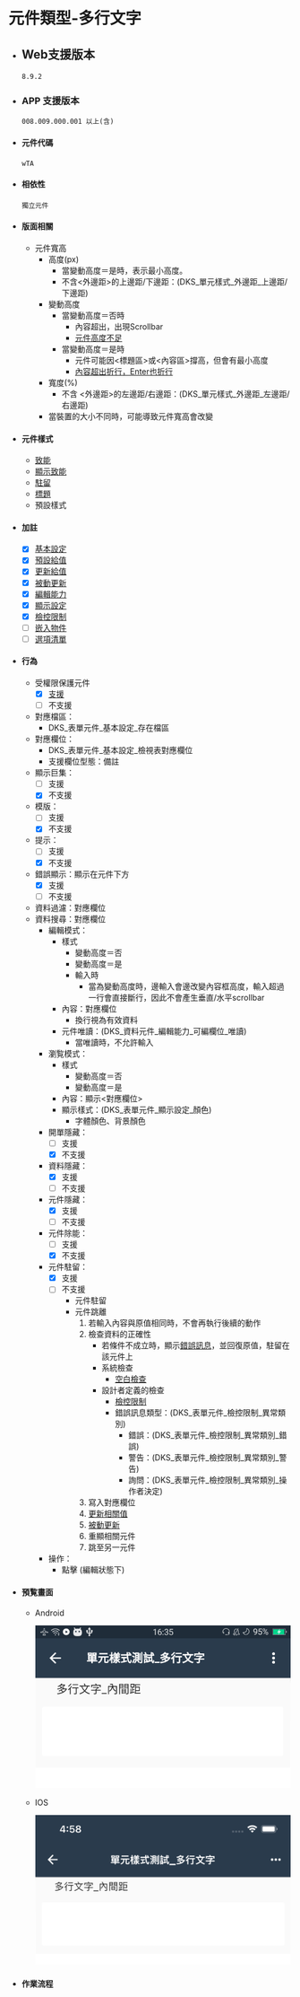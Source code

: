 # 元件類型-多行文字

* ## Web支援版本
  
      8.9.2

* ### APP 支援版本

      008.009.000.001 以上(含)

* #### 元件代碼

      wTA

* #### 相依性

      獨立元件

* #### 版面相關

  * 元件寬高
    * 高度(px)
      * 當變動高度＝是時，表示最小高度。
      * 不含<外邊距>的上邊距/下邊距：(DKS_單元樣式_外邊距_上邊距/下邊距)
    * 變動高度
      * 當變動高度＝否時
        * 內容超出，出現Scrollbar
        * [元件高度不足](../general/rule)
      * 當變動高度＝是時
        * 元件可能因<標題區>或<內容區>撐高，但會有最小高度
        * [內容超出折行，Enter也折行](../general/rule)
    * 寬度(%)
      * 不含 <外邊距>的左邊距/右邊距：(DKS_單元樣式_外邊距_左邊距/右邊距)
    * 當裝置的大小不同時，可能導致元件寬高會改變

* #### 元件樣式

  * [致能](../general/style#致能Apps_Enable)
  * [顯示致能](../general/style#顯示致能Apps_Display_Enable)
  * [駐留](../general/style#駐留Apps_onFocus)
  * [標題](../general/style#標題Apps_Title)
  * 預設樣式

* #### 加註

  * [x] [基本設定](../Addition/Component/basicSettings)
  * [x] [預設給值](../Addition/Component/defaultValue)
  * [x] [更新給值](../Addition/Component/updateValue)
  * [x] [被動更新](../Addition/Component/passiveUpdate)
  * [x] [編輯能力](../Addition/Component/editing)
  * [x] [顯示設定](../Addition/Component/display)
  * [x] [檢控限制](../Addition/Component/prosecutionRestrictions)
  * [ ] [嵌入物件](../Addition/Component/embedded)
  * [ ] [選項清單](../Addition/Component/optionalList)
    </details>

* #### 行為

  * 受權限保護元件
    * [x] [支援](../general/rule)
    * [ ] 不支援
  * 對應檔區：
    * DKS_表單元件_基本設定_存在檔區
  * 對應欄位：
    * DKS_表單元件_基本設定_檢視表對應欄位
    * 支援欄位型態：備註
  * 顯示巨集：
    * [ ] 支援
    * [x] 不支援
  * 模版：
    * [ ] 支援
    * [x] 不支援
  * 提示：
    * [ ] 支援
    * [x] 不支援
  * 錯誤顯示：顯示在元件下方
    * [x] 支援
    * [ ] 不支援
  * 資料過濾：對應欄位
  * 資料搜尋：對應欄位
    * 編輯模式：
      * 樣式
        * 變動高度＝否
        * 變動高度＝是
        * 輸入時
          * 當為變動高度時，邊輸入會邊改變內容框高度，輸入超過一行會直接斷行，因此不會產生垂直/水平scrollbar
      * 內容：對應欄位
        * 換行視為有效資料
      * 元件唯讀：(DKS_資料元件_編輯能力_可編欄位_唯讀)
        * 當唯讀時，不允許輸入
    * 瀏覧模式：
      * 樣式
        * 變動高度＝否
        * 變動高度＝是
      * 內容：顯示<對應欄位>
      * 顯示樣式：(DKS_表單元件_顯示設定_顏色)
        * 字體顏色、背景顏色
    * 開單隱藏：
      * [ ] 支援
      * [x] 不支援
    * 資料隱藏：
      * [x] 支援
      * [ ] 不支援
    * 元件隱藏：
      * [x] 支援
      * [ ] 不支援
    * 元件除能：
      * [ ] 支援
      * [x] 不支援
    * 元件駐留：
      * [x] 支援
      * [ ] 不支援
        * 元件駐留
        * 元件跳離
          1. 若輸入內容與原值相同時，不會再執行後續的動作
          2. 檢查資料的正確性
             * 若條件不成立時，顯示[錯誤訊息](../general/rule)，並回復原值，駐留在該元件上
             * 系統檢查
               * [空白檢查](../Addition/component/basicSettings)
             * 設計者定義的檢查
               * [檢控限制](../Addition/component/prosecutionRestrictions)
               * 錯誤訊息類型：(DKS_表單元件_檢控限制_異常類別)
                 * 錯誤：(DKS_表單元件_檢控限制_異常類別_錯誤)
                 * 警告：(DKS_表單元件_檢控限制_異常類別_警告)
                 * 詢問：(DKS_表單元件_檢控限制_異常類別_操作者決定)
          3. 寫入對應欄位
          4. [更新相關值](../Addition/component/updateValue)
          5. [被動更新](../Addition/component/passiveUpdate)
          6. 重顯相關元件
          7. 跳至另一元件
    * 操作：
      * 點擊 (編輯狀態下)

* #### 預覧畫面

  * Android

    ![image](./image/android/componentMulitTextEditing.png)

  * IOS

    ![image](./image/ios/componentMulitTextEditing.png)

* #### 作業流程
